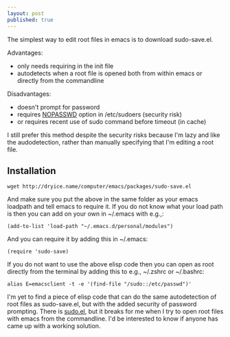 ```yaml
---
layout: post
published: true
---
```


The simplest way to edit root files in emacs is to download sudo-save.el.

Advantages: 

- only needs requiring in the init file
- autodetects when a root file is opened both from within emacs or directly from the commandline

Disadvantages:

- doesn't prompt for password
- requires [NOPASSWD](http://www.andrehonsberg.com/article/linux-sudo-without-a-password-using-the-sudoers-file) option in /etc/sudoers (security risk)
- or requires recent use of sudo command before timeout (in cache)


I still prefer this method despite the security risks because I'm lazy and like the audodetection, rather than manually specifying that I'm editing a root file.

## Installation

```
wget http://dryice.name/computer/emacs/packages/sudo-save.el
```
And make sure you put the above in the same folder as your emacs loadpath and tell emacs to require it. If you do not know what your load path is then you can add on your own in ~/.emacs with e.g.,:

```
(add-to-list 'load-path "~/.emacs.d/personal/modules")
```

And you can require it by adding this in ~/.emacs:

```
(require 'sudo-save)
```

If you do not want to use the above elisp code then you can open as root directly from the terminal by adding this to e.g., ~/.zshrc or ~/.bashrc:

```
alias E=emacsclient -t -e '(find-file "/sudo::/etc/passwd")'
```
I'm yet to find a piece of elisp code that can do the same autodetection of root files as sudo-save.el, but with the added security of password prompting. There is [sudo.el](http://www.emacswiki.org/emacs/SudoSave), but it breaks for me when I try to open root files with emacs from the commandline. I'd be interested to know if anyone has came up with a working solution.